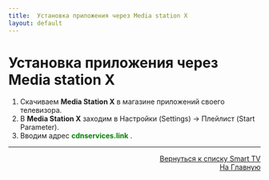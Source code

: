 ```yaml
---
title:  Установка приложения через Media station X
layout: default
---
```


# Установка приложения через Media station X

1. Скачиваем **Media Station X** в магазине приложений своего телевизора.
2. В **Media Station X** заходим в Настройки (Settings) -> Плейлист (Start Parameter).
3. Вводим адрес <span style="color: green; font-weight: bold;">**cdnservices.link**</span> .



---
<p align="right"><a href="https://lazykpub.github.io/Lazykpub/pages/smarttv">Вернуться к списку Smart TV</a><br>
<a href="https://lazykpub.github.io/Lazykpub">На Главную</a></p>
